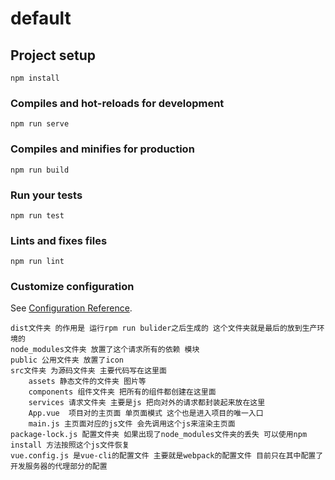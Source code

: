 # default

## Project setup
```
npm install
```

### Compiles and hot-reloads for development
```
npm run serve
```

### Compiles and minifies for production
```
npm run build
```

### Run your tests
```
npm run test
```

### Lints and fixes files
```
npm run lint
```

### Customize configuration
See [Configuration Reference](https://cli.vuejs.org/config/).

```
dist文件夹 的作用是 运行rpm run bulider之后生成的 这个文件夹就是最后的放到生产环境的
node_modules文件夹 放置了这个请求所有的依赖 模块
public 公用文件夹 放置了icon
src文件夹 为源码文件夹 主要代码写在这里面
	assets 静态文件的文件夹 图片等
	components 组件文件夹 把所有的组件都创建在这里面
	services 请求文件夹 主要是js 把向对外的请求都封装起来放在这里
	App.vue  项目对的主页面 单页面模式 这个也是进入项目的唯一入口
	main.js 主页面对应的js文件 会先调用这个js来渲染主页面
package-lock.js 配置文件夹 如果出现了node_modules文件夹的丢失 可以使用npm install 方法按照这个js文件恢复
vue.config.js 是vue-cli的配置文件 主要就是webpack的配置文件 目前只在其中配置了开发服务器的代理部分的配置
```
